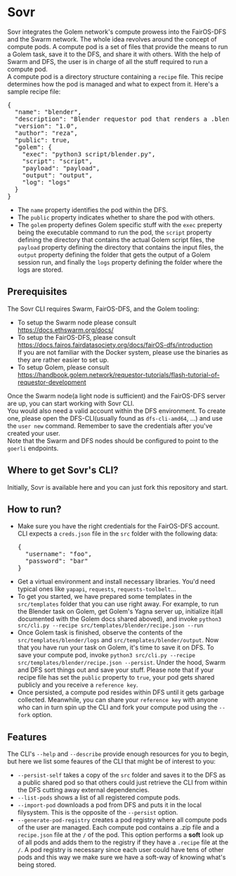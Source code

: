 # Sovr
Sovr integrates the Golem network's compute prowess into the FairOS-DFS and the Swarm network. The whole idea revolves around the concept of compute pods. A compute pod is a set of files that provide the means to run a Golem task, save it to the  DFS, and share it with others. With the help of Swarm and DFS, the user is in charge of all the stuff required to run a compute pod.    
A compute pod is a directory structure containing a `recipe` file. This recipe determines how the pod is managed and what to expect from it. Here's a sample recipe file:  
<pre>
{
  "name": "blender",
  "description": "Blender requestor pod that renders a .blend file.",
  "version": "1.0",
  "author": "reza",
  "public": true,
  "golem": {
    "exec": "python3 script/blender.py",
    "script": "script",
    "payload": "payload",
    "output": "output",
    "log": "logs"
  }
}  
</pre>
- The `name` property identifies the pod within the DFS. 
- The `public` property indicates whether to share the pod with others. 
- The `golem` property defines Golem specific stuff with the `exec` preperty being the executable command to run the pod, the `script` property defining the directory that contains the actual Golem script files, the `payload` property defining the directory that contains the input files, the `output` property defining the folder that gets the output of a Golem session run, and finally the `logs` property defining the folder where the logs are stored.  
## Prerequisites
The Sovr CLI requires Swarm, FairOS-DFS, and the Golem tooling:
- To setup the Swarm node please consult https://docs.ethswarm.org/docs/  
- To setup the FairOS-DFS, please consult https://docs.fairos.fairdatasociety.org/docs/fairOS-dfs/introduction  
If you are not familiar with the Docker system, please use the binaries as they are rather easier to set up.  
- To setup Golem, please consult https://handbook.golem.network/requestor-tutorials/flash-tutorial-of-requestor-development  

Once the Swarm node(a light node is sufficient) and the FairOS-DFS server are up, you can start working with Sovr CLI.  
You would also need a valid account within the DFS environment. To create one, please open the DFS-CLI(usually found as `dfs-cli-amd64`, ...) and use the `user new` command. Remember to save the credentials after you've created your user.  
Note that the Swarm and DFS nodes should be configured to point to the `goerli` endpoints.

## Where to get Sovr's CLI?
Initially, Sovr is available here and you can just fork this repository and start.  

## How to run?
- Make sure you have the right credentials for the FairOS-DFS account. CLI expects a `creds.json` file in the `src` folder with the following data:  
  <pre>
  {
    "username": "foo",
    "password": "bar"
  }
  </pre>  
- Get a virtual environment and install necessary libraries. You'd need typical ones like `yapapi`, `requests`, `requests-toolbelt`...  
- To get you started, we have prepared some templates in the `src/templates` folder that you can use right away. For example, to run the Blender task on Golem, get Golem's Yagna server up, initialize it(all documented with the Golem docs shared aboved), and invoke `python3 src/cli.py --recipe src/templates/blender/recipe.json --run`  
- Once Golem task is finished, observe the contents of the `src/templates/blender/logs` and `src/templates/blender/output`. Now that you have run your task on Golem, it's time to save it on DFS. To save your compute pod, invoke `python3 src/cli.py --recipe src/templates/blender/recipe.json --persist`.  Under the hood, Swarm and DFS sort things out and save your stuff. Please note that if your recipe file has set the `public` property to `true`, your pod gets shared publicly and you receive a `reference key`.  
- Once persisted, a compute pod resides within DFS until it gets garbage collected. Meanwhile, you can share your `reference key` with anyone who can in turn spin up the CLI and fork your compute pod using the `--fork` option.  

## Features
The CLI's `--help` and `--describe` provide enough resources for you to begin, but here we list some feaures of the CLI that might be of interest to you:
- `--persist-self` takes a copy of the `src` folder and saves it to the DFS as a public shared pod so that others could just retrieve the CLI from within the DFS cutting away external dependencies.
- `--list-pods` shows a list of all registered compute pods.
- `--import-pod` downloads a pod from DFS and puts it in the local filysystem. This is the opposite of the `--persist` option.
- `--generate-pod-registry` creates a pod registry where all compute pods of the user are managed. Each compute pod contains a .zip file and a `recipe.json` file at the `/` of the pod. This option performs a **soft** look up of all pods and adds them to the registry if they have a `.recipe` file at the `/`. A pod registry is necessary since each user could have tens of other pods and this way we make sure we have a soft-way of knowing what's being stored.